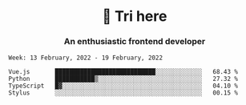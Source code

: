 <h1 align="center">👋 Tri here</h1>
<h3 align="center">An enthusiastic frontend developer</h3>

<!--START_SECTION:waka-->
```text
Week: 13 February, 2022 - 19 February, 2022

Vue.js       ████████████████████████████░░░░░░░░░░░░░   68.43 % 
Python       ███████████▒░░░░░░░░░░░░░░░░░░░░░░░░░░░░░   27.32 % 
TypeScript   █▓░░░░░░░░░░░░░░░░░░░░░░░░░░░░░░░░░░░░░░░   04.10 % 
Stylus       ░░░░░░░░░░░░░░░░░░░░░░░░░░░░░░░░░░░░░░░░░   00.15 % 
```
<!--END_SECTION:waka-->
